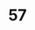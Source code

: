 ---
title: "57"
imageurl: "../src/content/thumbnail/57.webp"
dwnurl: "https://imgs1.thamizhnation.org/57.jpg"
tags: ['thalaivar']
---